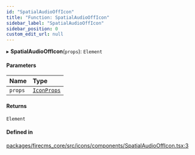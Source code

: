 ```yaml
---
id: "SpatialAudioOffIcon"
title: "Function: SpatialAudioOffIcon"
sidebar_label: "SpatialAudioOffIcon"
sidebar_position: 0
custom_edit_url: null
---
```


▸ **SpatialAudioOffIcon**(`props`): `Element`

#### Parameters

| Name | Type |
| :------ | :------ |
| `props` | [`IconProps`](../types/IconProps.md) |

#### Returns

`Element`

#### Defined in

[packages/firecms_core/src/icons/components/SpatialAudioOffIcon.tsx:3](https://github.com/FireCMSco/firecms/blob/d45f3739/packages/firecms_core/src/icons/components/SpatialAudioOffIcon.tsx#L3)
